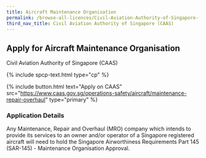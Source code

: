 ```yaml
---
title: Aircraft Maintenance Organisation
permalink: /browse-all-licences/Civil-Aviation-Authority-of-Singapore-(CAAS)/Aircraft-Maintenance-Organisation
third_nav_title: Civil Aviation Authority of Singapore (CAAS)
---
```


## Apply for Aircraft Maintenance Organisation

Civil Aviation Authority of Singapore (CAAS)

{% include spcp-text.html type="cp" %}

{% include button.html text="Apply on CAAS" src="https://www.caas.gov.sg/operations-safety/aircraft/maintenance-repair-overhaul" type="primary" %}

### Application Details

<p>Any Maintenance, Repair and Overhaul (MRO) company which intends to provide its services to an owner and/or operator of a Singapore registered aircraft will need to hold the Singapore Airworthiness Requirements Part 145 (SAR-145) - Maintenance Organisation Approval.</p>

